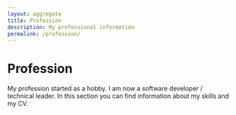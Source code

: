 ```yaml
---
layout: aggregate
title: Profession
description: My professional information
permalink: /profession/
---
```


# Profession

My profession started as a hobby. I am now a software developer / technical leader. In this section you can find information about my skills and my CV.